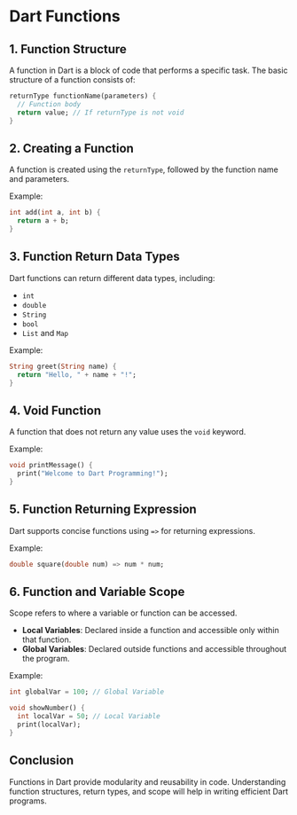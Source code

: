 # Dart Functions

## 1. Function Structure
A function in Dart is a block of code that performs a specific task. The basic structure of a function consists of:

```dart
returnType functionName(parameters) {
  // Function body
  return value; // If returnType is not void
}
```

## 2. Creating a Function
A function is created using the `returnType`, followed by the function name and parameters.

Example:
```dart
int add(int a, int b) {
  return a + b;
}
```

## 3. Function Return Data Types
Dart functions can return different data types, including:
- `int`
- `double`
- `String`
- `bool`
- `List` and `Map`

Example:
```dart
String greet(String name) {
  return "Hello, " + name + "!";
}
```

## 4. Void Function
A function that does not return any value uses the `void` keyword.

Example:
```dart
void printMessage() {
  print("Welcome to Dart Programming!");
}
```

## 5. Function Returning Expression
Dart supports concise functions using `=>` for returning expressions.

Example:
```dart
double square(double num) => num * num;
```

## 6. Function and Variable Scope
Scope refers to where a variable or function can be accessed.

- **Local Variables**: Declared inside a function and accessible only within that function.
- **Global Variables**: Declared outside functions and accessible throughout the program.

Example:
```dart
int globalVar = 100; // Global Variable

void showNumber() {
  int localVar = 50; // Local Variable
  print(localVar);
}
```

## Conclusion
Functions in Dart provide modularity and reusability in code. Understanding function structures, return types, and scope will help in writing efficient Dart programs.

